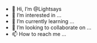- 👋 Hi, I’m @Lightsays
- 👀 I’m interested in ...
- 🌱 I’m currently learning ...
- 💞️ I’m looking to collaborate on ...
- 📫 How to reach me ...

<!---
Lightsays/Lightsays is a ✨ special ✨ repository because its `README.md` (this file) appears on your GitHub profile.
You can click the Preview link to take a look at your changes.
--->
